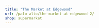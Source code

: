 ```yaml
---
title: "The Market at Edgewood"
url: /palo-alto/the-market-at-edgewood-2/
shop: supermarket
---
```

